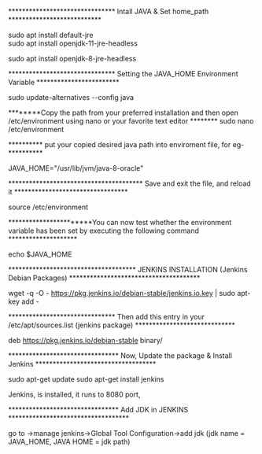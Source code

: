 ******************************* Intall JAVA & Set home_path ***************************

sudo apt install default-jre            
sudo apt install openjdk-11-jre-headless

sudo apt install openjdk-8-jre-headless

******************************* Setting the JAVA_HOME Environment Variable ************************
 
 sudo update-alternatives --config java

********Copy the path from your preferred installation and then open /etc/environment using nano or your favorite text editor ********
sudo nano /etc/environment

********** put your copied desired java path into enviroment file, for eg- **********

JAVA_HOME="/usr/lib/jvm/java-8-oracle"

*************************************** Save and exit the file, and reload it *********************************

source /etc/environment

***********************You can now test whether the environment variable has been set by executing the following command ********************

echo $JAVA_HOME


************************************* JENKINS INSTALLATION (Jenkins Debian Packages) **************************************

wget -q -O - https://pkg.jenkins.io/debian-stable/jenkins.io.key | sudo apt-key add -

******************************* Then add this entry in your /etc/apt/sources.list (jenkins package) *****************************

deb https://pkg.jenkins.io/debian-stable binary/

******************************** Now, Update the package & Install Jenkins ***********************************
 
 sudo apt-get update
 sudo apt-get install jenkins
 
 Jenkins, is installed, it runs to 8080 port,
 
******************************** Add JDK in JENKINS ***********************************

go to ->manage jenkins->Global Tool Configuration->add jdk (jdk name = JAVA_HOME, JAVA HOME = jdk path)


